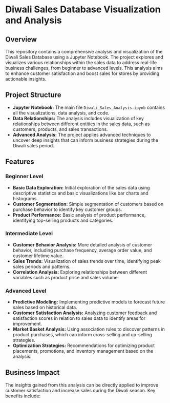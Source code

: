 # Diwali Sales Database Visualization and Analysis

## Overview

This repository contains a comprehensive analysis and visualization of the Diwali Sales Database using a Jupyter Notebook. The project explores and visualizes various relationships within the sales data to address real-life business challenges, from beginner to advanced levels. This analysis aims to enhance customer satisfaction and boost sales for stores by providing actionable insights.

## Project Structure

- **Jupyter Notebook:** The main file `Diwali_Sales_Analysis.ipynb` contains all the visualizations, data analysis, and code.
- **Data Relationships:** The analysis includes visualization of key relationships between different entities in the sales data, such as customers, products, and sales transactions.
- **Advanced Analysis:** The project applies advanced techniques to uncover deep insights that can inform business strategies during the Diwali sales period.

## Features

### Beginner Level

- **Basic Data Exploration:** Initial exploration of the sales data using descriptive statistics and basic visualizations like bar charts and histograms.
- **Customer Segmentation:** Simple segmentation of customers based on purchase behavior to identify key customer groups.
- **Product Performance:** Basic analysis of product performance, identifying top-selling products and categories.

### Intermediate Level

- **Customer Behavior Analysis:** More detailed analysis of customer behavior, including purchase frequency, average order value, and customer lifetime value.
- **Sales Trends:** Visualization of sales trends over time, identifying peak sales periods and patterns.
- **Correlation Analysis:** Exploring relationships between different variables such as product price and sales volume.

### Advanced Level

- **Predictive Modeling:** Implementing predictive models to forecast future sales based on historical data.
- **Customer Satisfaction Analysis:** Analyzing customer feedback and satisfaction scores in relation to sales data to identify areas for improvement.
- **Market Basket Analysis:** Using association rules to discover patterns in product purchases, which can inform cross-selling and up-selling strategies.
- **Optimization Strategies:** Recommendations for optimizing product placements, promotions, and inventory management based on the analysis.

## Business Impact

The insights gained from this analysis can be directly applied to improve customer satisfaction and increase sales during the Diwali season. Key benefits include:

